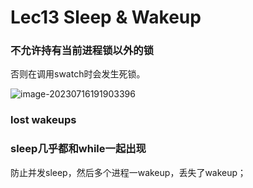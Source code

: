 # Lec13 Sleep & Wakeup

### 不允许持有当前进程锁以外的锁

否则在调用swatch时会发生死锁。

![image-20230716191903396](https://gitee.com/moni_world/pic_bed/raw/master/img/image-20230716191903396.png)

### lost wakeups



### sleep几乎都和while一起出现

防止并发sleep，然后多个进程一wakeup，丢失了wakeup；
